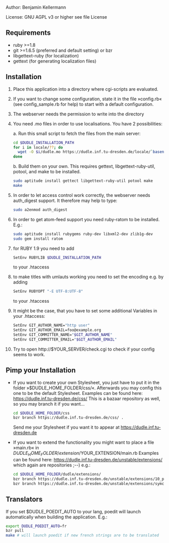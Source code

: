 <style type="text/css">
    ol ol{ list-style-type: lower-alpha; }
</style>

Author:
   Benjamin Kellermann <Benjamin dot Kellermann at gmx in Germany>

License: 
   GNU AGPL v3 or higher
   see file License
   
## Requirements
 * ruby >=1.8
 * git >=1.6.5 (preferred and default setting) or bzr
 * libgettext-ruby (for localization)
 * gettext (for generating localization files)
 

 
## Installation
1. Place this application into a directory where cgi-scripts are evaluated.
2. If you want to change some configuration, state it in the file »config.rb«
   (see config_sample.rb for help)
   to start with a default configuration.
3. The webserver needs the permission to write into the directory 
4. You need .mo files in order to use localisations. 
   You have 2 possibilities:
    
    a. Run this small script to fetch the files from the main server:
      
      ```bash
      cd $DUDLE_INSTALLATION_PATH
      for i in locale/??; do
      	wget -O $i/dudle.mo https://dudle.inf.tu-dresden.de/locale/`basename $i`/dudle.mo
      done
      ```
    b. Build them on your own. This requires gettext, libgettext-ruby-util, potool, and make to be installed.
      
      ```bash
      sudo aptitude install gettect libgettext-ruby-util potool make
      make
      ```
5. In order to let access control work correctly, the webserver needs 
   auth_digest support. It therefore may help to type:
   
   ```bash
   sudo a2enmod auth_digest
   ```
6. In order to get atom-feed support you need ruby-ratom to be installed. E.g.:
   
   ```bash
   sudo aptitude install rubygems ruby-dev libxml2-dev zlib1g-dev
   sudo gem install ratom
   ```
7. for RUBY 1.9 you need to add 
   
   ```bash
   SetEnv RUBYLIB $DUDLE_INSTALLATION_PATH
   ```
   to your .htaccess
8. to make titles with umlauts working you need to set the encoding e.g. by adding
   
   ```bash
   SetEnv RUBYOPT "-E UTF-8:UTF-8"
   ```
   to your .htaccess
9. It might be the case, that you have to set some additional Variables in your .htaccess:
   	
   	```bash
    SetEnv GIT_AUTHOR_NAME="http user"
    SetEnv GIT_AUTHOR_EMAIL=foo@example.org
    SetEnv GIT_COMMITTER_NAME="$GIT_AUTHOR_NAME"
    SetEnv GIT_COMMITTER_EMAIL="$GIT_AUTHOR_EMAIL"
    ```
10. Try to open http://$YOUR_SERVER/check.cgi to check if your config seems to work.
 
## Pimp your Installation
 * If you want to create your own Stylesheet, you just have to put it in
   the folder »$DUDLE_HOME_FOLDER/css/«. Afterwards you may config this one
   to be the default Stylesheet. Examples can be found here:
     https://dudle.inf.tu-dresden.de/css/
   This is a bazaar repository as well, so you may branch it if you want…
   
   ```bash
   cd $DUDLE_HOME_FOLDER/css
   bzr branch https://dudle.inf.tu-dresden.de/css/ .
   ```
   Send me your Stylesheet if you want it to appear at 
   https://dudle.inf.tu-dresden.de
 * If you want to extend the functionality you might want to place a file
   »main.rb« in $DUDLE_HOME_FOLDER/extension/$YOUR_EXTENSION/main.rb
   Examples can be found here:
     https://dudle.inf.tu-dresden.de/unstable/extensions/
     which again are repositories ;--) e.g.:
    
     ```bash
     cd $DUDLE_HOME_FOLDER/dudle/extensions/
     bzr branch https://dudle.inf.tu-dresden.de/unstable/extensions/10_participate/
     bzr branch https://dudle.inf.tu-dresden.de/unstable/extensions/symcrypt/
     ```

## Translators
If you set $DUDLE_POEDIT_AUTO to your lang, poedit will launch automatically when building the application.
E.g.:

```bash
export DUDLE_POEDIT_AUTO=fr
bzr pull
make # will launch poedit if new french strings are to be translated
```
